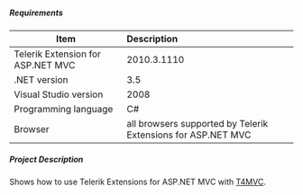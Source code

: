 ##### **Requirements** #####
|Item                               |Description|
|----------                         |:-------------|
|Telerik Extension for ASP.NET MVC  |2010.3.1110 |
|.NET version                       |3.5|
|Visual Studio version              |2008| 
|Programming language               |C#|
|Browser                            |all browsers supported by Telerik Extensions for ASP.NET MVC|



##### **Project Description** #####
Shows how to use Telerik Extensions for ASP.NET MVC with [T4MVC](http://mvccontrib.codeplex.com/wikipage?title=T4MVC). 
